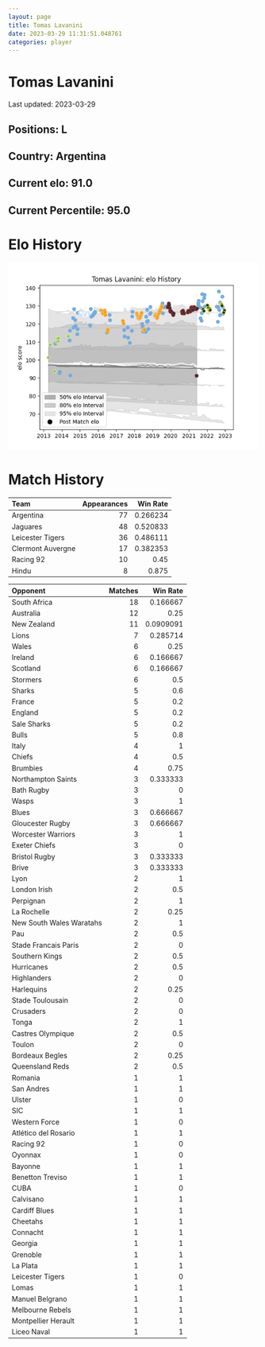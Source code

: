 ```yaml
---  
layout: page  
title: Tomas Lavanini  
date: 2023-03-29 11:31:51.048761  
categories: player  
---
```

# Tomas Lavanini


Last updated: 2023-03-29
## Positions: L

## Country: Argentina

## Current elo: 91.0

## Current Percentile: 95.0

# Elo History


![elo history](history_TomasLavanini.png)
# Match History


| Team              |   Appearances |   Win Rate |
|:------------------|--------------:|-----------:|
| Argentina         |            77 |   0.266234 |
| Jaguares          |            48 |   0.520833 |
| Leicester Tigers  |            36 |   0.486111 |
| Clermont Auvergne |            17 |   0.382353 |
| Racing 92         |            10 |   0.45     |
| Hindu             |             8 |   0.875    |

| Opponent                 |   Matches |   Win Rate |
|:-------------------------|----------:|-----------:|
| South Africa             |        18 |  0.166667  |
| Australia                |        12 |  0.25      |
| New Zealand              |        11 |  0.0909091 |
| Lions                    |         7 |  0.285714  |
| Wales                    |         6 |  0.25      |
| Ireland                  |         6 |  0.166667  |
| Scotland                 |         6 |  0.166667  |
| Stormers                 |         6 |  0.5       |
| Sharks                   |         5 |  0.6       |
| France                   |         5 |  0.2       |
| England                  |         5 |  0.2       |
| Sale Sharks              |         5 |  0.2       |
| Bulls                    |         5 |  0.8       |
| Italy                    |         4 |  1         |
| Chiefs                   |         4 |  0.5       |
| Brumbies                 |         4 |  0.75      |
| Northampton Saints       |         3 |  0.333333  |
| Bath Rugby               |         3 |  0         |
| Wasps                    |         3 |  1         |
| Blues                    |         3 |  0.666667  |
| Gloucester Rugby         |         3 |  0.666667  |
| Worcester Warriors       |         3 |  1         |
| Exeter Chiefs            |         3 |  0         |
| Bristol Rugby            |         3 |  0.333333  |
| Brive                    |         3 |  0.333333  |
| Lyon                     |         2 |  1         |
| London Irish             |         2 |  0.5       |
| Perpignan                |         2 |  1         |
| La Rochelle              |         2 |  0.25      |
| New South Wales Waratahs |         2 |  1         |
| Pau                      |         2 |  0.5       |
| Stade Francais Paris     |         2 |  0         |
| Southern Kings           |         2 |  0.5       |
| Hurricanes               |         2 |  0.5       |
| Highlanders              |         2 |  0         |
| Harlequins               |         2 |  0.25      |
| Stade Toulousain         |         2 |  0         |
| Crusaders                |         2 |  0         |
| Tonga                    |         2 |  1         |
| Castres Olympique        |         2 |  0.5       |
| Toulon                   |         2 |  0         |
| Bordeaux Begles          |         2 |  0.25      |
| Queensland Reds          |         2 |  0.5       |
| Romania                  |         1 |  1         |
| San Andres               |         1 |  1         |
| Ulster                   |         1 |  0         |
| SIC                      |         1 |  1         |
| Western Force            |         1 |  0         |
| Atlético del Rosario     |         1 |  1         |
| Racing 92                |         1 |  0         |
| Oyonnax                  |         1 |  0         |
| Bayonne                  |         1 |  1         |
| Benetton Treviso         |         1 |  1         |
| CUBA                     |         1 |  0         |
| Calvisano                |         1 |  1         |
| Cardiff Blues            |         1 |  1         |
| Cheetahs                 |         1 |  1         |
| Connacht                 |         1 |  1         |
| Georgia                  |         1 |  1         |
| Grenoble                 |         1 |  1         |
| La Plata                 |         1 |  1         |
| Leicester Tigers         |         1 |  0         |
| Lomas                    |         1 |  1         |
| Manuel Belgrano          |         1 |  1         |
| Melbourne Rebels         |         1 |  1         |
| Montpellier Herault      |         1 |  1         |
| Liceo Naval              |         1 |  1         |
